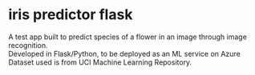 # iris predictor flask
A test app built to predict species of a flower in an image through image recognition.
</br>Developed in Flask/Python, to be deployed as an ML service on Azure
</br>Dataset used is from UCI Machine Learning Repository.
